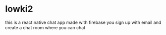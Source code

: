 # lowki2
this is a react native chat app made with firebase
you sign up with email and create a chat room where you can chat
